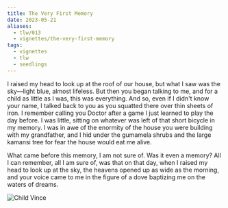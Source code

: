 ```yaml
---
title: The Very First Memory
date: 2023-05-21
aliases:
  - tlw/013
  - vignettes/the-very-first-memory
tags:
  - vignettes
  - tlw
  - seedlings
---
```

I raised my head to look up at the roof of our house, but what I saw was the sky—light blue, almost lifeless. But then you began talking to me, and for a child as little as I was, this was everything. And so, even if I didn't know your name, I talked back to you as you squatted there over thin sheets of iron. I remember calling you Doctor after a game I just learned to play the day before. I was little, sitting on whatever was left of that short bicycle in my memory. I was in awe of the enormity of the house you were building with my grandfather, and I hid under the gumamela shrubs and the large kamansi tree for fear the house would eat me alive.

What came before this memory, I am not sure of. Was it even a memory? All I can remember, all I am sure of, was that on that day, when I raised my head to look up at the sky, the heavens opened up as wide as the morning, and your voice came to me in the figure of a dove baptizing me on the waters of dreams.

![Child Vince](child-vince.jpg)